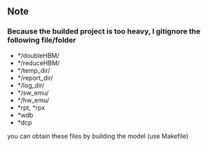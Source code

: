 ## Note

### Because the builded project is too heavy, I gitignore the following file/folder
* */doubleHBM/
* */reduceHBM/
* */temp_dir/
* */report_dir/
* */log_dir/
* */sw_emu/
* */hw_emu/
* *rpt, *rpx
* *wdb
* *dcp

you can obtain these files by building the model (use Makefile)